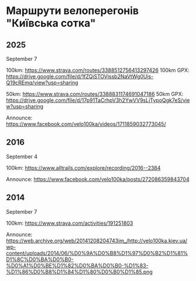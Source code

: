 # Маршрути велоперегонів "Київська сотка"

## 2025

September 7

100km: https://www.strava.com/routes/3388512756413297426
100km GPX: https://drive.google.com/file/d/1fZQjSTOVjssb2NaVtWg0Uis-Q19cREmq/view?usp=sharing

50km: https://www.strava.com/routes/3388831174691047186
50km GPX: https://drive.google.com/file/d/17p91TaCrhpV3h2YwVV9sLjTypoQgk7eS/view?usp=sharing

Announce: https://www.facebook.com/velo100ka/videos/1711859032773045/

## 2016

September 4

100km: https://www.alltrails.com/explore/recording/2016--2384

Announce: https://www.facebook.com/velo100ka/posts/272086359843704

## 2014

September 7

100km: https://www.strava.com/activities/191251803

Announce: https://web.archive.org/web/20141208204743im_/http://velo100ka.kiev.ua/wp-content/uploads/2014/06/%D0%9A%D0%B8%D1%97%D0%B2%D1%81%D1%8C%D0%BA%D0%B0-%D0%A1%D0%BE%D1%82%D0%BA%D0%B0-%D1%83-%D1%86%D0%B8%D1%84%D1%80%D0%B0%D1%85.png
